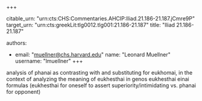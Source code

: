 +++


citable_urn: "urn:cts:CHS:Commentaries.AHCIP:Iliad.21.186-21.187.jCmre9P"
target_urn: "urn:cts:greekLit:tlg0012.tlg001:21.186-21.187"
title: "Iliad 21.186-21.187"

authors:
- email: "muellner@chs.harvard.edu"
  name: "Leonard Muellner"
  username: "lmuellner"
+++

<p>analysis of phanai as contrasting with and substituting for eukhomai, in the context of analyzing the meaning of eukhesthai in genos eukhesthai einai formulas (eukhesthai for oneself to assert superiority/intimidating vs. phanai for opponent)</p>